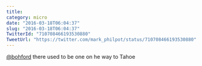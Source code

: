 ```yaml
---
title: 
category: micro
date: "2016-03-18T06:04:37"
slug: "2016-03-18T06:04:37"
TwitterId: "710708466193530880"
TweetUrl: "https://twitter.com/mark_philpot/status/710708466193530880"
---
```


[@bohford](https://twitter.com/bohford) there used to be one on he way to Tahoe
